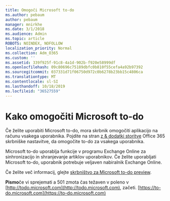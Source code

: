 ```yaml
---
title: Omogoči Microsoft to-do
ms.author: pebaum
author: pebaum
manager: mnirkhe
ms.date: 3/1/2018
ms.audience: Admin
ms.topic: article
ROBOTS: NOINDEX, NOFOLLOW
localization_priority: Normal
ms.collection: Adm_O365
ms.custom: ''
ms.assetid: 339f925f-91c8-4a1d-902b-f920e58999df
ms.openlocfilehash: 09c80696c75189dbfc0b810f55cefa4a92b97392
ms.sourcegitcommit: 037331d71f06750d972c0b6278b23bb15c4806ca
ms.translationtype: MT
ms.contentlocale: sl-SI
ms.lasthandoff: 10/18/2019
ms.locfileid: "36527559"
---
```

# <a name="how-to-enable-microsoft-to-do"></a>Kako omogočiti Microsoft to-do

Če želite uporabiti Microsoft to-do, mora skrbnik omogočiti aplikacijo na računu vsakega uporabnika. Pojdite na stran [z &amp; dodatki storitve](https://portal.office.com/adminportal/home#/Settings/ServicesAndAddIns) Office 365 skrbniške nastavitve, da omogočite to-do za vsakega uporabnika. 
  
Microsoft to-do uporablja funkcije v programu Exchange Online za sinhronizacijo in shranjevanje artiklov uporabnikov. Če želite uporabljati Microsoft to-do, uporabnik potrebuje veljaven nabiralnik Exchange Online.
  
Če želite več informacij, glejte [skrbništvo za Microsoft to-do preview](https://support.office.com/article/490c1a8c-2333-4952-8125-841afadb9620.aspx).
  
 **Pismo**če vi sprejemati a 501 zmota čas težaven v poleno v [http://todo.microsoft.com](http://todo.microsoft.com), začeti. [https://to-do.microsoft.com](https://to-do.microsoft.com)
  

